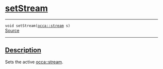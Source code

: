 
<h1 id="set-stream">
 <a href="#/api/device/setStream" class="anchor">
   <span>setStream</span>
  </a>
</h1>

<div class="signature">
  <hr>

  
  <div class="definition-container">
    <div class="definition">
      <code><span class="token keyword">void</span> setStream(<a href="#/api/stream">occa::stream</a> s)</code>
      <div class="flex-spacing"></div>
      <a href="https://github.com/libocca/occa/blob/a7d71df6/include/occa/core/device.hpp#L398" target="_blank">Source</a>
    </div>
    
  </div>


  <hr>
</div>


<h2 id="description">
 <a href="#/api/device/setStream?id=description" class="anchor">
   <span>Description</span>
  </a>
</h2>

Sets the active [occa::stream](/api/stream).
